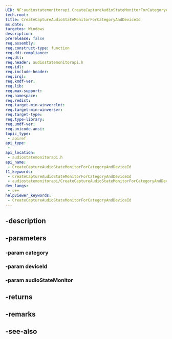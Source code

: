 ```yaml
---
UID: NF:audiostatemonitorapi.CreateCaptureAudioStateMonitorForCategoryAndDeviceId
tech.root: 
title: CreateCaptureAudioStateMonitorForCategoryAndDeviceId
ms.date: 
targetos: Windows
description: 
prerelease: false
req.assembly: 
req.construct-type: function
req.ddi-compliance: 
req.dll: 
req.header: audiostatemonitorapi.h
req.idl: 
req.include-header: 
req.irql: 
req.kmdf-ver: 
req.lib: 
req.max-support: 
req.namespace: 
req.redist: 
req.target-min-winverclnt: 
req.target-min-winversvr: 
req.target-type: 
req.type-library: 
req.umdf-ver: 
req.unicode-ansi: 
topic_type:
 - apiref
api_type:
 - 
api_location:
 - audiostatemonitorapi.h
api_name:
 - CreateCaptureAudioStateMonitorForCategoryAndDeviceId
f1_keywords:
 - CreateCaptureAudioStateMonitorForCategoryAndDeviceId
 - audiostatemonitorapi/CreateCaptureAudioStateMonitorForCategoryAndDeviceId
dev_langs:
 - c++
helpviewer_keywords:
 - CreateCaptureAudioStateMonitorForCategoryAndDeviceId
---
```


## -description

## -parameters

### -param category

### -param deviceId

### -param audioStateMonitor

## -returns

## -remarks

## -see-also

